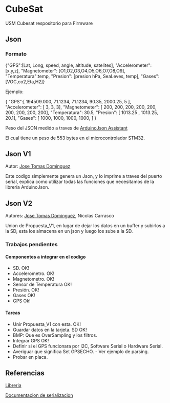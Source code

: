 # CubeSat

USM Cubesat respositorio para Firmware

## Json

### Formato

{"GPS":[Lat, Long, speed, angle, altitude, satelites], "Accelerometer": [x,y,z], "Magnetometer": [O1,O2,O3,O4,O5,O6,O7,O8,O9], "Temperatura":temp, "Presion": [presion hPa, SeaLeves, temp], "Gases": [VOC,co2,Eta,H2]}

Ejemplo:

{
"GPS":[
194509.000, 
71.1234, 
71.1234,
90.35,
2000.25,
5
],
"Accelerometer": [
3,
3,
3], 
"Magnetometer": [
200,
200,
200,
200,
200,
200,
200,
200,
200],
"Temperatura":
 30.5,
"Presion": [
1013.25 ,
1013.25,
20.1], 
"Gases": [
1000,
1000,
1000,
1000,
]
}

Peso del JSON medido a traves de [ArduinoJson Assistant](https://arduinojson.org/v6/assistant/) 

El cual tiene un peso de 553 bytes en el microcontrolador STM32. 



## Json V1

Autor: [Jose Tomas Dominguez](https://github.com/josetomas)

Este codigo simplemente genera un Json, y lo imprime a traves del puerto serial, explica como utilizar todas las funciones que necesitamos de la libreria ArduinoJson.

## Json V2 
Autores: [Jose Tomas Dominguez](https://github.com/josetomas), Nicolas Carrasco

Union de Propuesta_V1, en lugar de dejar los datos en un buffer y subirlos a la SD, esta los almacena en un json y luego los sube a la SD. 


### Trabajos pendientes

#### Componentes a integrar en el codigo

- SD. OK! 
- Accelerometro. OK! 
- Magnetometro. OK! 
- Sensor de Temperatura OK! 
- Presión. OK!
- Gases OK!
- GPS Ok! 

#### Tareas
- Unir Propuesta_V1 con esta. OK!
- Guardar datos en la tarjeta. SD OK!
- BMP: Que es OverSampling y los filtros.
- Integrar GPS OK! 
- Definir si el GPS funcionara por I2C, Software Serial o Hardware Serial.
- Averiguar que significa Set GPSECHO. - Ver ejemplo de parsing. 
- Probar en placa. 



## Referencias
[Libreria](https://arduinojson.org/)

[Documentacion de serializacion](https://arduinojson.org/v6/doc/serialization/)


